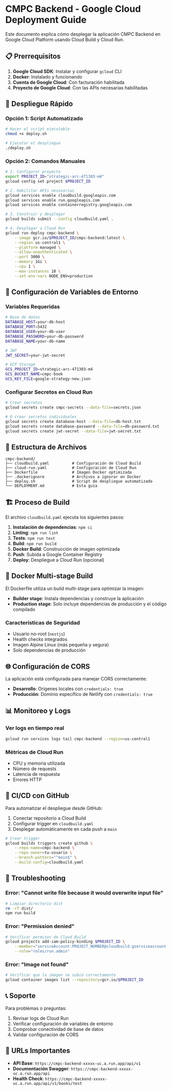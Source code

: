 # CMPC Backend - Google Cloud Deployment Guide

Este documento explica cómo desplegar la aplicación CMPC Backend en Google Cloud Platform usando Cloud Build y Cloud Run.

## 📋 Prerrequisitos

1. **Google Cloud SDK**: Instalar y configurar `gcloud` CLI
2. **Docker**: Instalado y funcionando
3. **Cuenta de Google Cloud**: Con facturación habilitada
4. **Proyecto de Google Cloud**: Con las APIs necesarias habilitadas

## 🚀 Despliegue Rápido

### Opción 1: Script Automatizado

```bash
# Hacer el script ejecutable
chmod +x deploy.sh

# Ejecutar el despliegue
./deploy.sh
```

### Opción 2: Comandos Manuales

```bash
# 1. Configurar proyecto
export PROJECT_ID="strategic-arc-471303-m4"
gcloud config set project $PROJECT_ID

# 2. Habilitar APIs necesarias
gcloud services enable cloudbuild.googleapis.com
gcloud services enable run.googleapis.com
gcloud services enable containerregistry.googleapis.com

# 3. Construir y desplegar
gcloud builds submit --config cloudbuild.yaml .

# 4. Desplegar a Cloud Run
gcloud run deploy cmpc-backend \
    --image gcr.io/$PROJECT_ID/cmpc-backend:latest \
    --region us-central1 \
    --platform managed \
    --allow-unauthenticated \
    --port 3000 \
    --memory 1Gi \
    --cpu 1 \
    --max-instances 10 \
    --set-env-vars NODE_ENV=production
```

## 🔧 Configuración de Variables de Entorno

### Variables Requeridas

```bash
# Base de datos
DATABASE_HOST=your-db-host
DATABASE_PORT=5432
DATABASE_USER=your-db-user
DATABASE_PASSWORD=your-db-password
DATABASE_NAME=your-db-name

# JWT
JWT_SECRET=your-jwt-secret

# GCP Storage
GCS_PROJECT_ID=strategic-arc-471303-m4
GCS_BUCKET_NAME=cmpc-book
GCS_KEY_FILE=google-strategy-new.json
```

### Configurar Secretos en Cloud Run

```bash
# Crear secretos
gcloud secrets create cmpc-secrets --data-file=secrets.json

# O crear secretos individuales
gcloud secrets create database-host --data-file=db-host.txt
gcloud secrets create database-password --data-file=db-password.txt
gcloud secrets create jwt-secret --data-file=jwt-secret.txt
```

## 📁 Estructura de Archivos

```
cmpc-backend/
├── cloudbuild.yaml          # Configuración de Cloud Build
├── cloud-run.yaml           # Configuración de Cloud Run
├── Dockerfile               # Imagen Docker optimizada
├── .dockerignore            # Archivos a ignorar en Docker
├── deploy.sh                # Script de despliegue automatizado
└── DEPLOYMENT.md            # Esta guía
```

## 🏗️ Proceso de Build

El archivo `cloudbuild.yaml` ejecuta los siguientes pasos:

1. **Instalación de dependencias**: `npm ci`
2. **Linting**: `npm run lint`
3. **Tests**: `npm run test`
4. **Build**: `npm run build`
5. **Docker Build**: Construcción de imagen optimizada
6. **Push**: Subida a Google Container Registry
7. **Deploy**: Despliegue a Cloud Run (opcional)

## 🐳 Docker Multi-stage Build

El Dockerfile utiliza un build multi-stage para optimizar la imagen:

- **Builder stage**: Instala dependencias y construye la aplicación
- **Production stage**: Solo incluye dependencias de producción y el código compilado

### Características de Seguridad

- Usuario no-root (`nestjs`)
- Health checks integrados
- Imagen Alpine Linux (más pequeña y segura)
- Solo dependencias de producción

## 🌐 Configuración de CORS

La aplicación está configurada para manejar CORS correctamente:

- **Desarrollo**: Orígenes locales con `credentials: true`
- **Producción**: Dominio específico de Netlify con `credentials: true`

## 📊 Monitoreo y Logs

### Ver logs en tiempo real

```bash
gcloud run services logs tail cmpc-backend --region=us-central1
```

### Métricas de Cloud Run

- CPU y memoria utilizada
- Número de requests
- Latencia de respuesta
- Errores HTTP

## 🔄 CI/CD con GitHub

Para automatizar el despliegue desde GitHub:

1. Conectar repositorio a Cloud Build
2. Configurar trigger en `cloudbuild.yaml`
3. Desplegar automáticamente en cada push a `main`

```bash
# Crear trigger
gcloud builds triggers create github \
    --repo-name=cmpc-backend \
    --repo-owner=tu-usuario \
    --branch-pattern="^main$" \
    --build-config=cloudbuild.yaml
```

## 🚨 Troubleshooting

### Error: "Cannot write file because it would overwrite input file"

```bash
# Limpiar directorio dist
rm -rf dist/
npm run build
```

### Error: "Permission denied"

```bash
# Verificar permisos de Cloud Build
gcloud projects add-iam-policy-binding $PROJECT_ID \
    --member="serviceAccount:PROJECT_NUMBER@cloudbuild.gserviceaccount.com" \
    --role="roles/run.admin"
```

### Error: "Image not found"

```bash
# Verificar que la imagen se subió correctamente
gcloud container images list --repository=gcr.io/$PROJECT_ID
```

## 📞 Soporte

Para problemas o preguntas:

1. Revisar logs de Cloud Run
2. Verificar configuración de variables de entorno
3. Comprobar conectividad de base de datos
4. Validar configuración de CORS

## 🔗 URLs Importantes

- **API Base**: `https://cmpc-backend-xxxxx-uc.a.run.app/api/v1`
- **Documentación Swagger**: `https://cmpc-backend-xxxxx-uc.a.run.app/api`
- **Health Check**: `https://cmpc-backend-xxxxx-uc.a.run.app/api/v1/books/test`
